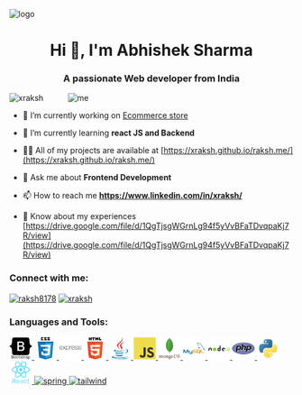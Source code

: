 ![logo](https://github.com/xRaksh/xRaksh/blob/main/banner.png)

<h1 align="center">Hi 👋, I'm Abhishek Sharma</h1>
<h3 align="center">A passionate Web developer from India</h3>

<img align="right" alt="me" width="400" src="https://cdn.leonardo.ai/users/da89bade-8c86-4f12-9c76-f8015ecf2aff/generations/f4c137e2-7fe9-4c67-a2f7-6ccc2810ff75/variations/Default_futuristic_teenage_boy_dystopian_2d_ilustration_logo_2_f4c137e2-7fe9-4c67-a2f7-6ccc2810ff75_0.png">

<p align="left"> <img src="https://komarev.com/ghpvc/?username=xraksh&label=Profile%20views&color=0e75b6&style=flat" alt="xraksh" /> </p>

- 🔭 I’m currently working on [Ecommerce store](https://xraksh.github.io/soon/)

- 🌱 I’m currently learning **react JS and Backend**

- 👨‍💻 All of my projects are available at [https://xraksh.github.io/raksh.me/](https://xraksh.github.io/raksh.me/)

- 💬 Ask me about **Frontend Development**

- 📫 How to reach me **https://www.linkedin.com/in/xraksh/**

- 📄 Know about my experiences [https://drive.google.com/file/d/1QgTjsgWGrnLg94f5yVvBFaTDvqpaKj7R/view](https://drive.google.com/file/d/1QgTjsgWGrnLg94f5yVvBFaTDvqpaKj7R/view)

<h3 align="left">Connect with me:</h3>
<p align="left">
<a href="https://twitter.com/raksh8178" target="blank"><img align="center" src="https://raw.githubusercontent.com/rahuldkjain/github-profile-readme-generator/master/src/images/icons/Social/twitter.svg" alt="raksh8178" height="30" width="40" /></a>
<a href="https://linkedin.com/in/xraksh" target="blank"><img align="center" src="https://raw.githubusercontent.com/rahuldkjain/github-profile-readme-generator/master/src/images/icons/Social/linked-in-alt.svg" alt="xraksh" height="30" width="40" /></a>
</p>

<h3 align="left">Languages and Tools:</h3>
<p align="left"> <a href="https://getbootstrap.com" target="_blank" rel="noreferrer"> <img src="https://raw.githubusercontent.com/devicons/devicon/master/icons/bootstrap/bootstrap-plain-wordmark.svg" alt="bootstrap" width="40" height="40"/> </a> <a href="https://www.w3schools.com/css/" target="_blank" rel="noreferrer"> <img src="https://raw.githubusercontent.com/devicons/devicon/master/icons/css3/css3-original-wordmark.svg" alt="css3" width="40" height="40"/> </a> <a href="https://expressjs.com" target="_blank" rel="noreferrer"> <img src="https://raw.githubusercontent.com/devicons/devicon/master/icons/express/express-original-wordmark.svg" alt="express" width="40" height="40"/> </a> <a href="https://www.w3.org/html/" target="_blank" rel="noreferrer"> <img src="https://raw.githubusercontent.com/devicons/devicon/master/icons/html5/html5-original-wordmark.svg" alt="html5" width="40" height="40"/> </a> <a href="https://www.java.com" target="_blank" rel="noreferrer"> <img src="https://raw.githubusercontent.com/devicons/devicon/master/icons/java/java-original.svg" alt="java" width="40" height="40"/> </a> <a href="https://developer.mozilla.org/en-US/docs/Web/JavaScript" target="_blank" rel="noreferrer"> <img src="https://raw.githubusercontent.com/devicons/devicon/master/icons/javascript/javascript-original.svg" alt="javascript" width="40" height="40"/> </a> <a href="https://www.mongodb.com/" target="_blank" rel="noreferrer"> <img src="https://raw.githubusercontent.com/devicons/devicon/master/icons/mongodb/mongodb-original-wordmark.svg" alt="mongodb" width="40" height="40"/> </a> <a href="https://www.mysql.com/" target="_blank" rel="noreferrer"> <img src="https://raw.githubusercontent.com/devicons/devicon/master/icons/mysql/mysql-original-wordmark.svg" alt="mysql" width="40" height="40"/> </a> <a href="https://nodejs.org" target="_blank" rel="noreferrer"> <img src="https://raw.githubusercontent.com/devicons/devicon/master/icons/nodejs/nodejs-original-wordmark.svg" alt="nodejs" width="40" height="40"/> </a> <a href="https://www.php.net" target="_blank" rel="noreferrer"> <img src="https://raw.githubusercontent.com/devicons/devicon/master/icons/php/php-original.svg" alt="php" width="40" height="40"/> </a> <a href="https://www.python.org" target="_blank" rel="noreferrer"> <img src="https://raw.githubusercontent.com/devicons/devicon/master/icons/python/python-original.svg" alt="python" width="40" height="40"/> </a> <a href="https://reactjs.org/" target="_blank" rel="noreferrer"> <img src="https://raw.githubusercontent.com/devicons/devicon/master/icons/react/react-original-wordmark.svg" alt="react" width="40" height="40"/> </a> <a href="https://spring.io/" target="_blank" rel="noreferrer"> <img src="https://www.vectorlogo.zone/logos/springio/springio-icon.svg" alt="spring" width="40" height="40"/> </a> <a href="https://tailwindcss.com/" target="_blank" rel="noreferrer"> <img src="https://www.vectorlogo.zone/logos/tailwindcss/tailwindcss-icon.svg" alt="tailwind" width="40" height="40"/> </a> </p>
